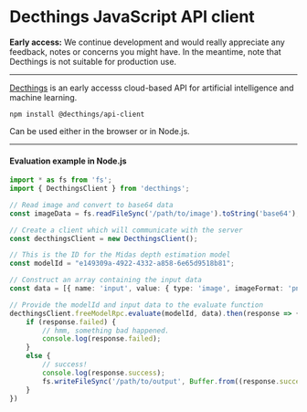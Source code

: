 # Decthings JavaScript API client

**Early access:** We continue development and would really appreciate any feedback, notes or concerns you might have. In the meantime, note that Decthings is not suitable for production use.

---

[Decthings](https://free.decthings.com) is an early accesss cloud-based API for artificial intelligence and machine learning.

`npm install @decthings/api-client`

Can be used either in the browser or in Node.js.

---

#### Evaluation example in Node.js

```typescript
import * as fs from 'fs';
import { DecthingsClient } from 'decthings';

// Read image and convert to base64 data
const imageData = fs.readFileSync('/path/to/image').toString('base64');

// Create a client which will communicate with the server
const decthingsClient = new DecthingsClient();

// This is the ID for the Midas depth estimation model
const modelId = "e149309a-4922-4332-a858-6e65d9518b81";

// Construct an array containing the input data
const data = [{ name: 'input', value: { type: 'image', imageFormat: 'png', value: imageData } }];

// Provide the modelId and input data to the evaluate function
decthingsClient.freeModelRpc.evaluate(modelId, data).then(response => {
    if (response.failed) {
        // hmm, something bad happened.
        console.log(response.failed);
    }
    else {
        // success!
        console.log(response.success);
        fs.writeFileSync('/path/to/output', Buffer.from((response.success.result[0] as any).value, 'base64'))
    }
})
```